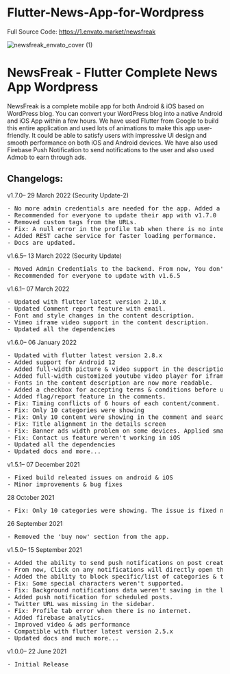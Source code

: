 # Flutter-News-App-for-Wordpress
Full Source Code: https://1.envato.market/newsfreak

![newsfreak_envato_cover (1)](https://user-images.githubusercontent.com/34546369/123307659-9341fd80-d544-11eb-80ee-cddeb8f7e957.png)

# NewsFreak - Flutter Complete News App Wordpress

NewsFreak is a complete mobile app for both Android & iOS based on WordPress blog. You can convert your WordPress blog into a native Android and iOS App within a few hours. We have used Flutter from Google to build this entire application and used lots of animations to make this app user-friendly. It could be able to satisfy users with impressive UI design and smooth performance on both iOS and Android devices. We have also used Firebase Push Notification to send notifications to the user and also used Admob to earn through ads.

<h2>Changelogs:</h2>

v1.7.0– 29 March 2022 (Security Update-2)
<pre>
- No more admin credentials are needed for the app. Added a new method for the Login and Registration. The app is more secure now.
- Recommended for everyone to update their app with v1.7.0
- Removed custom tags from the URLs.
- Fix: A null error in the profile tab when there is no internet.
- Added REST cache service for faster loading performance.
- Docs are updated.
</pre>

v1.6.5– 13 March 2022 (Security Update)
<pre>
- Moved Admin Credentials to the backend. From now, You don't have to put your WordPress credentials in the code section.
- Recommended for everyone to update with v1.6.5
</pre>

v1.6.1– 07 March 2022
<pre>
- Updated with flutter latest version 2.10.x
- Updated Comment report feature with email.
- Font and style changes in the content description.
- Vimeo iframe video support in the content description.
- Updated all the dependencies
</pre>

v1.6.0– 06 January 2022
<pre>
- Updated with flutter latest version 2.8.x
- Added support for Android 12
- Added full-width picture & video support in the description.
- Added full-width customized youtube video player for iframe videos.
- Fonts in the content description are now more readable.
- Added a checkbox for accepting terms & conditions before user registration.
- Added flag/report feature in the comments.
- Fix: Timing conflicts of 6 hours of each content/comment. The issue with the time_ago plugin.
- Fix: Only 10 categories were showing
- Fix: Only 10 content were showing in the comment and search list
- Fix: Title alignment in the details screen
- Fix: Banner ads width problem on some devices. Applied small banner instead of full-banner.
- Fix: Contact us feature weren't working in iOS
- Updated all the dependencies
- Updated docs and more...
</pre>

v1.5.1– 07 December 2021
<pre>
- Fixed build releated issues on android & iOS
- Minor improvements & bug fixes
</pre>

28 October 2021
<pre>
- Fix: Only 10 categories were showing. The issue is fixed now.
</pre>

26 September 2021
<pre>
- Removed the 'buy now' section from the app.
</pre>

v1.5.0– 15 September 2021
<pre>
- Added the ability to send push notifications on post create/update directly from the WordPress admin dashboard.
- From now, Click on any notifications will directly open the post instead of going to the notifications screen.
- Added the ability to block specific/list of categories & their contents.
- Fix: Some special characters weren't supported.
- Fix: Background notifications data weren't saving in the local database.
- Added push notification for scheduled posts.
- Twitter URL was missing in the sidebar.
- Fix: Profile tab error when there is no internet.
- Added firebase analytics.
- Improved video & ads performance
- Compatible with flutter latest version 2.5.x
- Updated docs and much more...
</pre>

v1.0.0– 22 June 2021
<pre>
- Initial Release
</pre>


